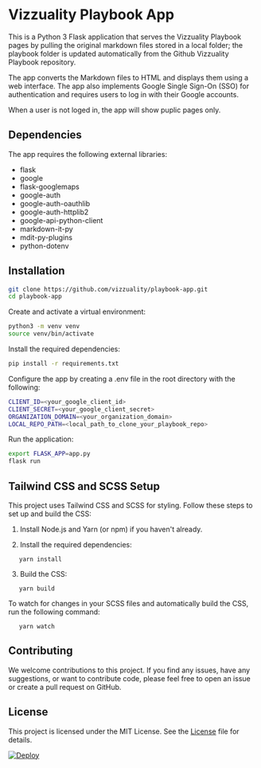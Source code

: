 # Vizzuality Playbook App

This is a Python 3 Flask application that serves the Vizzuality Playbook pages by pulling the original markdown files stored in a local folder; the playbook folder is updated automatically from the Github Vizzuality Playbook repository.

The app converts the Markdown files to HTML and displays them using a web interface. The app also implements Google Single Sign-On (SSO) for authentication and requires users to log in with their Google accounts.

When a user is not loged in, the app will show puplic pages only.

## Dependencies

The app requires the following external libraries:

- flask
- google
- flask-googlemaps
- google-auth
- google-auth-oauthlib
- google-auth-httplib2
- google-api-python-client
- markdown-it-py
- mdit-py-plugins
- python-dotenv

## Installation

```bash
git clone https://github.com/vizzuality/playbook-app.git
cd playbook-app
```

Create and activate a virtual environment:
```bash
python3 -m venv venv
source venv/bin/activate
```

Install the required dependencies:
```bash
pip install -r requirements.txt
```

Configure the app by creating a .env file in the root directory with the following:
```bash
CLIENT_ID=<your_google_client_id>
CLIENT_SECRET=<your_google_client_secret>
ORGANIZATION_DOMAIN=<your_organization_domain>
LOCAL_REPO_PATH=<local_path_to_clone_your_playbook_repo>
```

Run the application:
```bash
export FLASK_APP=app.py
flask run
```
## Tailwind CSS and SCSS Setup

This project uses Tailwind CSS and SCSS for styling. Follow these steps to set up and build the CSS:

1. Install Node.js and Yarn (or npm) if you haven't already.

2. Install the required dependencies:
```
   yarn install
```
3. Build the CSS:
```
   yarn build
```

To watch for changes in your SCSS files and automatically build the CSS, run the following command:
```
   yarn watch
```
## Contributing

We welcome contributions to this project. If you find any issues, have any suggestions, or want to contribute code, please feel free to open an issue or create a pull request on GitHub.

## License
This project is licensed under the MIT License. See the [License](LICENSE.md) file for details.

[![Deploy](https://github.com/Vizzuality/playbook-app/actions/workflows/deploy.yml/badge.svg?branch=main)](https://github.com/Vizzuality/playbook-app/actions/workflows/deploy.yml)